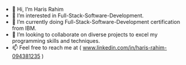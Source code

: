- 👋 Hi, I’m Haris Rahim
- 👀 I’m interested in Full-Stack-Software-Development.
- 🌱 I’m currently doing Full-Stack-Software-Development certification from IBM.
- 💞️ I’m looking to collaborate on diverse projects to excel my programming skills and techniques.
- 📫 Feel free to reach me at ( www.linkedin.com/in/haris-rahim-094381235 )


<!---
harisrahim5011/harisrahim5011 is a ✨ special ✨ repository because its `README.md` (this file) appears on your GitHub profile.
You can click the Preview link to take a look at your changes.
--->
